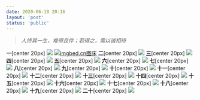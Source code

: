 ```yaml
---
date: 2020-06-18 20:16
layout: 'post'
status: 'public'
---
```


> *人终其一生，难得良伴；若得之，需以诚相待*

**一**[center 20px]
![](https://github.com/elmace/cited_img/raw/master/img/IMG_1895.JPG)
[![imgbed.cn图床](https://vkceyugu.cdn.bspapp.com/VKCEYUGU-imgbed/add4ba35-433e-4827-b982-44b8c800efbb.JPG)](https://imgbed.cn)
**二**[center 20px]
![](https://github.com/elmace/cited_img/raw/master/img/IMG_1896.JPG)
**三**[center 20px]
![](https://github.com/elmace/cited_img/raw/master/img/IMG_1897.JPG)
**四**[center 20px]
![](https://github.com/elmace/cited_img/raw/master/img/IMG_1898.JPG)
**五**[center 20px]
![](https://github.com/elmace/cited_img/raw/master/img/IMG_1899.JPG)
**六**[center 20px]
![](https://github.com/elmace/cited_img/raw/master/img/IMG_1900.JPG)
**七**[center 20px]
![](https://github.com/elmace/cited_img/raw/master/img/IMG_1901.JPG)
**八**[center 20px]
![](https://github.com/elmace/cited_img/raw/master/img/IMG_1902.JPG)
**九**[center 20px]
![](https://github.com/elmace/cited_img/raw/master/img/IMG_1903.JPG)
**十**[center 20px]
![](https://github.com/elmace/cited_img/raw/master/img/IMG_1904.JPG)
**十一**[center 20px]
![](https://github.com/elmace/cited_img/raw/master/img/IMG_1905.JPG)
**十二**[center 20px]
![](https://github.com/elmace/cited_img/raw/master/img/IMG_1906.JPG)
**十三**[center 20px]
![](https://github.com/elmace/cited_img/raw/master/img/IMG_1907.JPG)
**十四**[center 20px]
![](https://github.com/elmace/cited_img/raw/master/img/IMG_1908.JPG)
**十五**[center 20px]
![](https://github.com/elmace/cited_img/raw/master/img/IMG_1909.JPG)
**十六**[center 20px]
![](https://github.com/elmace/cited_img/raw/master/img/IMG_1910.JPG)
**十七**[center 20px]
![](https://github.com/elmace/cited_img/raw/master/img/IMG_1911.JPG)
**十八**[center 20px]
![](https://github.com/elmace/cited_img/raw/master/img/IMG_1912.JPG)
**十九**[center 20px]
![](https://github.com/elmace/cited_img/raw/master/img/IMG_1913.JPG)
**二十**[center 20px]
![](https://github.com/elmace/cited_img/raw/master/img/IMG_1914.JPG)

